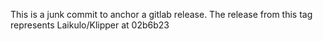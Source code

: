This is a junk commit to anchor a gitlab release.
The release from this tag represents Laikulo/Klipper at 02b6b23 
